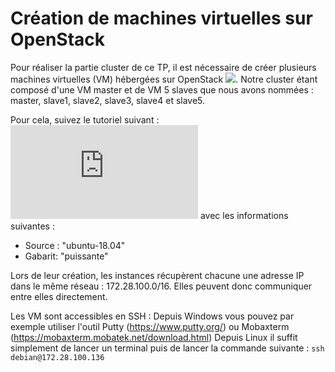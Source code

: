 # Création de machines virtuelles sur OpenStack

Pour réaliser la partie cluster de ce TP, il est nécessaire de créer plusieurs machines virtuelles (VM) hébergées sur OpenStack ![](http://cloud.univ-lille.fr/).
Notre cluster étant composé d'une VM master et de VM 5 slaves que nous avons nommées : master, slave1, slave2, slave3, slave4 et slave5.

Pour cela, suivez le tutoriel suivant : ![](http://cloud.univ-lille.fr/cloud_ULille_tutoriel.pdf) avec les informations suivantes :
- Source : "ubuntu-18.04"
- Gabarit: "puissante"

Lors de leur création, les instances récupèrent chacune une adresse IP dans le même réseau : 172.28.100.0/16. Elles peuvent donc communiquer entre elles directement.

Les VM sont accessibles en SSH :
Depuis Windows vous pouvez par exemple utiliser l'outil Putty (https://www.putty.org/) ou Mobaxterm (https://mobaxterm.mobatek.net/download.html)
Depuis Linux il suffit simplement de lancer un terminal puis de lancer la commande suivante :
`ssh debian@172.28.100.136`


